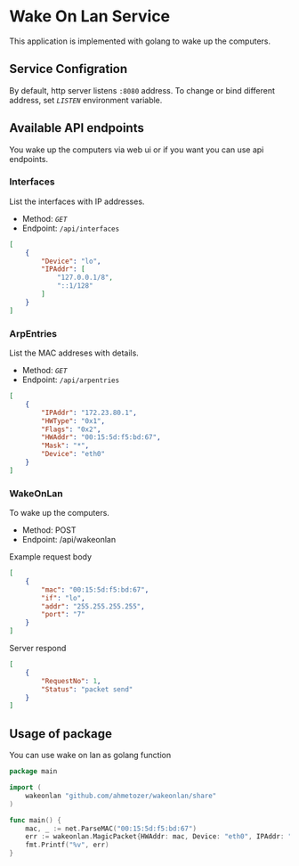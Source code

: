 # Wake On Lan Service

This application is implemented with golang to wake up the computers.

## Service Configration

By default, http server listens `:8080` address.
To change or bind different address, set *`LISTEN`* environment variable.

## Available API endpoints

You wake up the computers via web ui or if you want you can
use api endpoints.

### Interfaces

List the interfaces with IP addresses.

- Method: *`GET`*
- Endpoint: `/api/interfaces`

```json
[
    {
        "Device": "lo",
        "IPAddr": [
            "127.0.0.1/8",
            "::1/128"
        ]
    }
]
```

### ArpEntries

List the MAC addreses with details.

- Method: *`GET`*
- Endpoint: `/api/arpentries`

```json
[
    {
        "IPAddr": "172.23.80.1",
        "HWType": "0x1",
        "Flags": "0x2",
        "HWAddr": "00:15:5d:f5:bd:67",
        "Mask": "*",
        "Device": "eth0"
    }
]
```

### WakeOnLan

To wake up the computers.

- Method: POST
- Endpoint: /api/wakeonlan

Example request body

```json
[
    {
        "mac": "00:15:5d:f5:bd:67",
        "if": "lo",
        "addr": "255.255.255.255",
        "port": "7"
    }
]

```

Server respond

```json
[
    {
        "RequestNo": 1,
        "Status": "packet send"
    }
]
```

## Usage of package

You can use wake on lan as golang function

```go
package main

import (
    wakeonlan "github.com/ahmetozer/wakeonlan/share"
)

func main() {
    mac, _ := net.ParseMAC("00:15:5d:f5:bd:67")
    err := wakeonlan.MagicPacket{HWAddr: mac, Device: "eth0", IPAddr: "255.255.255.255", Port: "7"}.SendMagicPacket()
    fmt.Printf("%v", err)
}
```
